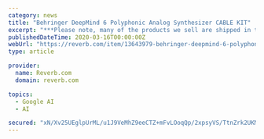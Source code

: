 ```yaml
---
category: news
title: "Behringer DeepMind 6 Polyphonic Analog Synthesizer CABLE KIT"
excerpt: "***Please note, many of the products we sell are shipped in the manufacturer box. These boxes will often have images, model numbers, and other text that indicate the contents inside. UPS Ground Shipping Most orders are shipped within 1 business day via UPS ..."
publishedDateTime: 2020-03-16T00:00:00Z
webUrl: "https://reverb.com/item/13643979-behringer-deepmind-6-polyphonic-analog-synthesizer-cable-kit"
type: article

provider:
  name: Reverb.com
  domain: reverb.com

topics:
  - Google AI
  - AI

secured: "xN/Xv25UEglpUrML/u1J9VeMhZ9eeCTZ+mFvLOoqQp/2xpsyVS/TtnZrk2UKMPE7/TI/29a7ggiMJD9rduQpbSHya2v+HHXggKS8n2OflPacaUoYPcDJBRUlNompLRIttdhgP+V+KuCx8BYoOIc0ZDL4mjjXgEEUx5p5N0ZhU+T6NnZLmpyRPkzOEw4H4YsEllFGkTiWGzeH5JSpXSuFYX1MiaKoi5uOJVO2Mnrlx1KaNt6L4ZAnKusMerM8v0Vwrz5mNZG3ADpzqpvfKSLSnY23rEUrC0RkK7BBVgL0MBSvDZuPGBWLUnn3z1CoLL8J;dKw7udvrwpf6HKLIfdetuw=="
---
```


